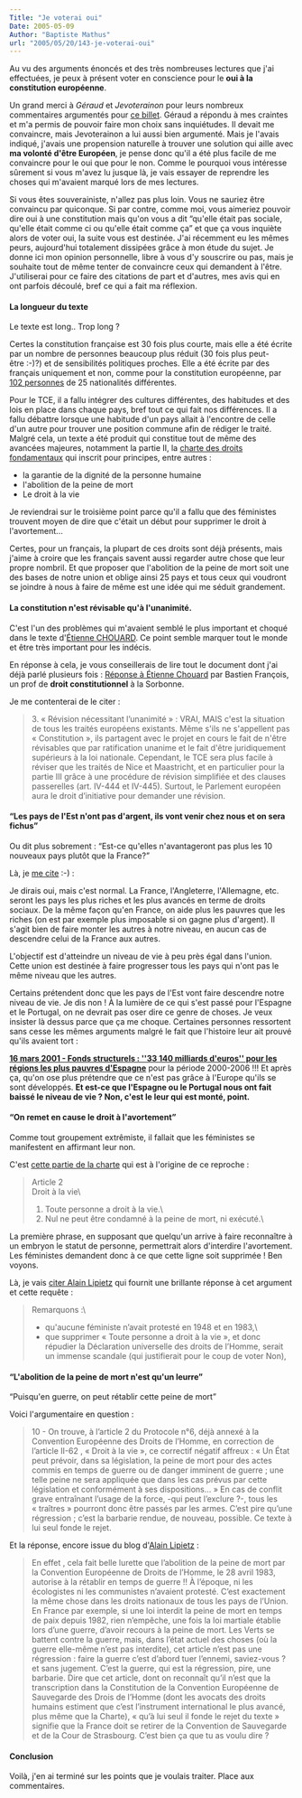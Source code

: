 ```yaml
---
Title: "Je voterai oui"
Date: 2005-05-09
Author: "Baptiste Mathus"
url: "2005/05/20/143-je-voterai-oui"
---
```




Au vu des arguments énoncés et des très nombreuses lectures que j'ai
effectuées, je peux à présent voter en conscience pour le **oui à la
constitution européenne**.

Un grand merci à *Géraud* et *Jevoterainon* pour leurs nombreux
commentaires argumentés pour [ce
billet](http://batmat.net/blog/2005/04/07/133-dire-non-a-la-constitution-c-est-dire-non-a-l-europe).
Géraud a répondu à mes craintes et m'a permis de pouvoir faire mon choix
sans inquiétudes. Il devait me convaincre, mais Jevoterainon a lui aussi
bien argumenté. Mais je l'avais indiqué, j'avais une propension
naturelle à trouver une solution qui aille avec **ma volonté d'être
Européen**, je pense donc qu'il a été plus facile de me convaincre pour
le oui que pour le non. Comme le pourquoi vous intéresse sûrement si
vous m'avez lu jusque là, je vais essayer de reprendre les choses qui
m'avaient marqué lors de mes lectures.

Si vous êtes souverainiste, n'allez pas plus loin. Vous ne sauriez être
convaincu par quiconque. Si par contre, comme moi, vous aimeriez pouvoir
dire oui à une constitution mais qu'on vous a dit “qu'elle était pas
sociale, qu'elle était comme ci ou qu'elle était comme ça” et que ça
vous inquiète alors de voter oui, la suite vous est destinée. J'ai
récemment eu les mêmes peurs, aujourd'hui totalement dissipées grâce à
mon étude du sujet. Je donne ici mon opinion personnelle, libre à vous
d'y souscrire ou pas, mais je souhaite tout de même tenter de convaincre
ceux qui demandent à l'être. J'utiliserai pour ce faire des citations de
part et d'autres, mes avis qui en ont parfois découlé, bref ce qui a
fait ma réflexion.

#### La longueur du texte

Le texte est long.. Trop long ?

Certes la constitution française est 30 fois plus courte, mais elle a
été écrite par un nombre de personnes beaucoup plus réduit (30 fois plus
peut-être :-)?) et de sensibilités politiques proches. Elle a été écrite
par des français uniquement et non, comme pour la constitution
européenne, par [102
personnes](http://batmat.net/blog/2005/04/07/133-dire-non-a-la-constitution-c-est-dire-non-a-l-europe#c299)
de 25 nationalités différentes.

Pour le TCE, il a fallu intégrer des cultures différentes, des habitudes
et des lois en place dans chaque pays, bref tout ce qui fait nos
différences. Il a fallu débattre lorsque une habitude d'un pays allait à
l'encontre de celle d'un autre pour trouver une position commune afin de
rédiger le traité. Malgré cela, un texte a été produit qui constitue
tout de même des avancées majeures, notamment la partie II, la [charte
des droits
fondamentaux](http://europa.eu.int/comm/justice_home/unit/charte/index_fr.html)
qui inscrit pour principes, entre autres :

-   la garantie de la dignité de la personne humaine
-   l'abolition de la peine de mort
-   Le droit à la vie

Je reviendrai sur le troisième point parce qu'il a fallu que des
féministes trouvent moyen de dire que c'était un début pour supprimer le
droit à l'avortement...

Certes, pour un français, la plupart de ces droits sont déjà présents,
mais j'aime à croire que les français savent aussi regarder autre chose
que leur propre nombril. Et que proposer que l'abolition de la peine de
mort soit une des bases de notre union et oblige ainsi 25 pays et tous
ceux qui voudront se joindre à nous à faire de même est une idée qui me
séduit grandement.

#### La constitution n'est révisable qu'à l'unanimité.

C'est l'un des problèmes qui m'avaient semblé le plus important et
choqué dans le texte d'[Étienne
CHOUARD](http://etienne.chouard.free.fr/Europe). Ce point semble marquer
tout le monde et être très important pour les indécis.

En réponse à cela, je vous conseillerais de lire tout le document dont
j'ai déjà parlé plusieurs fois : [Réponse à Étienne
Chouard](http://www.gauche-en-europe.org/doc_lib_agee/200504_BastienFrancois2.pdf)
par Bastien François, un prof de **droit constitutionnel** à la
Sorbonne.

Je me contenterai de le citer :

> ​3. « Révision nécessitant l’unanimité » : VRAI, MAIS c'est la
> situation de tous les traités européens existants. Même s'ils ne
> s'appellent pas « Constitution », ils partagent avec le projet en
> cours le fait de n'être révisables que par ratification unanime et le
> fait d'être juridiquement supérieurs à la loi nationale. Cependant, le
> TCE sera plus facile à réviser que les traités de Nice et Maastricht,
> et en particulier pour la partie III grâce à une procédure de révision
> simplifiée et des clauses passerelles (art. IV-444 et IV-445).
> Surtout, le Parlement européen aura le droit d’initiative pour
> demander une révision.

#### “Les pays de l'Est n'ont pas d'argent, ils vont venir chez nous et on sera fichus”

Ou dit plus sobrement : “Est-ce qu'elles n'avantageront pas plus les 10
nouveaux pays plutôt que la France?”

Là, je [me
cite](http://batmat.net/blog/2005/04/07/133-dire-non-a-la-constitution-c-est-dire-non-a-l-europe#c392) :-) :

Je dirais oui, mais c'est normal. La France, l'Angleterre, l'Allemagne,
etc. seront les pays les plus riches et les plus avancés en terme de
droits sociaux. De la même façon qu'en France, on aide plus les pauvres
que les riches (on est par exemple plus imposable si on gagne plus
d'argent). Il s'agit bien de faire monter les autres à notre niveau, en
aucun cas de descendre celui de la France aux autres.

L'objectif est d'atteindre un niveau de vie à peu près égal dans
l'union. Cette union est destinée à faire progresser tous les pays qui
n'ont pas le même niveau que les autres.

Certains prétendent donc que les pays de l'Est vont faire descendre
notre niveau de vie. Je dis non ! À la lumière de ce qui s'est passé
pour l'Espagne et le Portugal, on ne devrait pas oser dire ce genre de
choses. Je veux insister là dessus parce que ça me choque. Certaines
personnes ressortent sans cesse les mêmes arguments malgré le fait que
l'histoire leur ait prouvé qu'ils avaient tort :

**[16 mars 2001 - Fonds structurels : ''33 140 milliards d'euros'' pour
les régions les plus pauvres
d'Espagne](http://www.info-europe.fr/document.dir/actu.dir/AC004498.htm)**
pour la période 2000-2006 !!! Et après ça, qu'on ose plus prétendre que
ce n'est pas grâce à l'Europe qu'ils se sont développés. **Et est-ce que
l'Espagne ou le Portugal nous ont fait baissé le niveau de vie ? Non,
c'est le leur qui est monté, point.**

#### “On remet en cause le droit à l'avortement”

Comme tout groupement extrêmiste, il fallait que les féministes se
manifestent en affirmant leur non.

C'est [cette partie de la
charte](http://europa.eu.int/comm/justice_home/unit/charte/fr/charter-dignity.html)
qui est à l'origine de ce reproche :

> Article 2\
>  Droit à la vie\
>  1. Toute personne a droit à la vie.\
>  2. Nul ne peut être condamné à la peine de mort, ni exécuté.\

La première phrase, en supposant que quelqu'un arrive à faire
reconnaître à un embryon le statut de personne, permettrait alors
d'interdire l'avortement. Les féministes demandent donc à ce que cette
ligne soit supprimée ! Ben voyons.

Là, je vais [citer Alain
Lipietz](http://lipietz.net/article.php3?id_article=1473 "Partie 2 de l'article")
qui fournit une brillante réponse à cet argument et cette requête :

> Remarquons :\
>  - qu'aucune féministe n’avait protesté en 1948 et en 1983,\
>  - que supprimer « Toute personne a droit à la vie », et donc répudier
> la Déclaration universelle des droits de l’Homme, serait un immense
> scandale (qui justifierait pour le coup de voter Non),

#### “L'abolition de la peine de mort n'est qu'un leurre”

“Puisqu'en guerre, on peut rétablir cette peine de mort”

Voici l'argumentaire en question :

> 10 - On trouve, à l’article 2 du Protocole n°6, déjà annexé à la
> Convention Européenne des Droits de l’Homme, en correction de
> l’article II-62 , « Droit à la vie », ce correctif négatif affreux :
> « Un État peut prévoir, dans sa législation, la peine de mort pour des
> actes commis en temps de guerre ou de danger imminent de guerre ; une
> telle peine ne sera appliquée que dans les cas prévus par cette
> législation et conformément à ses dispositions... » En cas de conflit
> grave entraînant l’usage de la force, -qui peut l’exclure ?-, tous les
> « traîtres » pourront donc être passés par les armes. C’est pire
> qu’une régression ; c’est la barbarie rendue, de nouveau, possible. Ce
> texte à lui seul fonde le rejet.

Et la réponse, encore issue du blog d'[Alain
Lipietz](http://lipietz.net/article.php3?id_article=1428) :

> En effet , cela fait belle lurette que l’abolition de la peine de mort
> par la Convention Européenne de Droits de l’Homme, le 28 avril 1983,
> autorise à la rétablir en temps de guerre !! À l’époque, ni les
> écologistes ni les communistes n’avaient protesté. C’est exactement la
> même chose dans les droits nationaux de tous les pays de l’Union. En
> France par exemple, si une loi interdit la peine de mort en temps de
> paix depuis 1982, rien n’empêche, une fois la loi martiale établie
> lors d’une guerre, d’avoir recours à la peine de mort. Les Verts se
> battent contre la guerre, mais, dans l’état actuel des choses (où la
> guerre elle-même n’est pas interdite), cet article n’est pas une
> régression : faire la guerre c’est d’abord tuer l’ennemi,
> saviez-vous ? et sans jugement. C’est la guerre, qui est la
> régression, pire, une barbarie. Dire que cet article, dont on
> reconnaît qu’il n’est que la transcription dans la Constitution de la
> Convention Européenne de Sauvegarde des Drois de l’Homme (dont les
> avocats des droits humains estiment que c’est l’instrument
> international le plus avancé, plus même que la Charte), « qu’à lui
> seul il fonde le rejet du texte » signifie que la France doit se
> retirer de la Convention de Sauvegarde et de la Cour de Strasbourg.
> C’est bien ça que tu as voulu dire ?

#### Conclusion

Voilà, j'en ai terminé sur les points que je voulais traiter. Place aux
commentaires.

